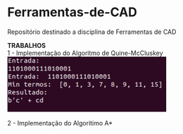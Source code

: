 # Ferramentas-de-CAD
Repositório destinado a disciplina de Ferramentas de CAD


**TRABALHOS**  
1 - Implementação do Algoritmo de Quine-McCluskey  
![Screenshot](quine.png)

2 - Implementação do Algoritimo A*   